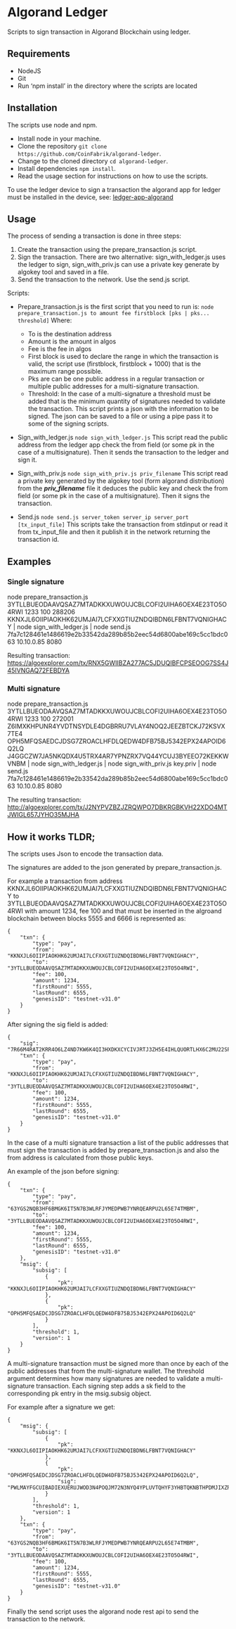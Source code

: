 # Algorand Ledger #
Scripts to sign transaction in Algorand Blockchain using ledger.

## Requirements ##
* NodeJS
* Git
* Run ‘npm install’ in the directory where the scripts are located 

## Installation ##
The scripts use node and npm.

- Install node in your machine. 
- Clone the repository ```git clone https://github.com/CoinFabrik/algorand-ledger```.
- Change to the cloned directory ```cd algorand-ledger```.
- Install dependencies ```npm install```.
- Read the usage section for instructions on how to use the scripts.

To use the ledger device to sign a transaction the algorand app for ledger must be
installed in the device, see: [ledger-app-algorand](https://github.com/algorand/ledger-app-algorand)


## Usage ##
The process of sending a transaction is done in three steps:

1. Create the transaction using the prepare_transaction.js script.
2. Sign the transaction. There are two alternative: sign_with_ledger.js uses the ledger to sign, sign_with_priv.js can use a private key generate by algokey tool and saved in a file.
3. Send the transaction to the network. Use the send.js script.

Scripts:

* Prepare_transaction.js is the first script that you need to run is: 
```node prepare_transaction.js to amount fee firstblock [pks | pks... threshold]```
Where: 
    * To is the destination address
    * Amount is the amount in algos
    * Fee is the fee in algos
    * First block is used to declare the range in which the transaction is valid, the script use (firstblock, firstblock + 1000) that is the maximum range possible.
    * Pks are can be one public address in a regular transaction or multiple public addresses for a multi-signature transaction. 
    * Threshold: In the case of a multi-signature a threshold must be added that is the minimum quantity of signatures needed to validate the transaction.
This script prints a json with the information to be signed. The json can be saved to a file or using a pipe pass it to some of the signing scripts.

* Sign_with_ledger.js
```node sign_with_ledger.js```
This script read the public address from the ledger app check the from field (or some pk in the case of a multisignature). 
Then it sends the transaction to the ledger and sign it.

* Sign_with_priv.js 
```node sign_with_priv.js priv_filename```
This script read a private key generated by the algokey tool (form algorand distribution) from the ***priv_filename*** file it deduces the public key and check the from field (or some pk in the case of a multisignature). 
Then it signs the transaction.
    
* Send.js
```node send.js server_token server_ip server_port [tx_input_file]```
This scripts take the transaction from stdinput or read it from tx_input_file and then it publish it in the network returning the transaction id.


## Examples ##

### Single signature ###
node prepare_transaction.js 3YTLLBUEODAAVQSAZ7MTADKKXUWOUJCBLCOFI2UIHA6OEX4E23TO5O4RWI 1233 100 288206 KKNXJL6OIIPIAOKHK62UMJAI7LCFXXGTIUZNDQIBDN6LFBNT7VQNIGHACY | node sign_with_ledger.js | node send.js 7fa7c128461e1486619e2b33542da289b85b2eec54d6800abe169c5cc1bdc063 10.10.0.85 8080

Resulting transaction:
https://algoexplorer.com/tx/RNX5GWIIBZA277AC5JDUQIBFCPSEOOG7SS4J45IVNGAQ72FEBDYA

### Multi signature ###
node prepare_transaction.js 3YTLLBUEODAAVQSAZ7MTADKKXUWOUJCBLCOFI2UIHA6OEX4E23TO5O4RWI 1233 100 272001 Z6IMXKHPUNR4YVDTNSYDLE4DGBRRU7VLAY4NOQ2JEEZBTCKJ72KSVX7TE4 OPH5MFQSAEDCJDSG7ZROACLHFDLQEDW4DFB75BJ5342EPX24APOID6Q2LQ J4GGCZW7JA5NKQDX4U5TRX4AR7YPNZRX7VQ44YCUJ3BYEEO72KEKKWVNBM  | node sign_with_ledger.js | node sign_with_priv.js key.priv | node send.js 7fa7c128461e1486619e2b33542da289b85b2eec54d6800abe169c5cc1bdc063 10.10.0.85 8080

The resulting transaction:
http://algoexplorer.com/tx/J2NYPVZBZJZRQWPO7DBKRGBKVH22XDO4MTJWIGL657JYHO35MJHA



## How it works TLDR; ##

The scripts uses Json to encode the transaction data. 

The signatures are added to the json generated by prepare_transaction.js.

For example a transaction from address KKNXJL6OIIPIAOKHK62UMJAI7LCFXXGTIUZNDQIBDN6LFBNT7VQNIGHACY to 3YTLLBUEODAAVQSAZ7MTADKKXUWOUJCBLCOFI2UIHA6OEX4E23TO5O4RWI with amount 1234, fee 100 and that must be inserted in the algroand blockchain between 
blocks 5555 and 6666 is represented as:
```
{
    "txn": {
        "type": "pay",
        "from": "KKNXJL6OIIPIAOKHK62UMJAI7LCFXXGTIUZNDQIBDN6LFBNT7VQNIGHACY",
        "to": "3YTLLBUEODAAVQSAZ7MTADKKXUWOUJCBLCOFI2UIHA6OEX4E23TO5O4RWI",
        "fee": 100,
        "amount": 1234,
        "firstRound": 5555,
        "lastRound": 6555,
        "genesisID": "testnet-v31.0"
    }
}
```

After signing the sig field is added:
```
{
    "sig": "7R66M4RAT2KRR4O6LZ4ND7KW6K4QI3HXDKXCYCIVJRTJ3ZH5E4IHLQUORTLHX6C2MU22SP745PNQAFKTUCPAODDZXZHRNNKVDNWBSDY=",
    "txn": {
        "type": "pay",
        "from": "KKNXJL6OIIPIAOKHK62UMJAI7LCFXXGTIUZNDQIBDN6LFBNT7VQNIGHACY",
        "to": "3YTLLBUEODAAVQSAZ7MTADKKXUWOUJCBLCOFI2UIHA6OEX4E23TO5O4RWI",
        "fee": 100,
        "amount": 1234,
        "firstRound": 5555,
        "lastRound": 6555,
        "genesisID": "testnet-v31.0"
    }
}
```

In the case of a multi signature transaction a list of the public addresses that must sign the transaction is added by prepare_transaction.js and also the from address is calculated from those public keys.

An example of the json before signing:
```
{
    "txn": {
        "type": "pay",
        "from": "63YGS2NQB3HF6BMGK6IT5N7B3WLRFJYMEDPWB7YNRQEARPU2L65E74TMBM",
        "to": "3YTLLBUEODAAVQSAZ7MTADKKXUWOUJCBLCOFI2UIHA6OEX4E23TO5O4RWI",
        "fee": 100,
        "amount": 1234,
        "firstRound": 5555,
        "lastRound": 6555,
        "genesisID": "testnet-v31.0"
    },
    "msig": {
        "subsig": [
            {
                "pk": "KKNXJL6OIIPIAOKHK62UMJAI7LCFXXGTIUZNDQIBDN6LFBNT7VQNIGHACY"
            },
            {
                "pk": "OPH5MFQSAEDCJDSG7ZROACLHFDLQEDW4DFB75BJ5342EPX24APOID6Q2LQ"
            }
        ],
        "threshold": 1,
        "version": 1
    }
}
```

A multi-signature transaction must be signed more than once by each of the public addresses that from the multi-signature wallet. The threshold argument determines how many signatures are needed to validate a multi-signature transaction.
Each signing step adds a sk field to the corresponding pk entry in the msig.subsig object. 

For example after a signature we get:
```
{
    "msig": {
        "subsig": [
            {
                "pk": "KKNXJL6OIIPIAOKHK62UMJAI7LCFXXGTIUZNDQIBDN6LFBNT7VQNIGHACY"
            },
            {
                "pk": "OPH5MFQSAEDCJDSG7ZROACLHFDLQEDW4DFB75BJ5342EPX24APOID6Q2LQ",
                "sig": "PWLMAYFGCUIBADIEXUERUJWOD3N4POQJM72N3NYQ4YPLUVTQHYF3YHBTQKNBTHPDMJIXZROIJ6PCFM5GKL7VNXUY3CWDPJGPHYAGSDI="
            }
        ],
        "threshold": 1,
        "version": 1
    },
    "txn": {
        "type": "pay",
        "from": "63YGS2NQB3HF6BMGK6IT5N7B3WLRFJYMEDPWB7YNRQEARPU2L65E74TMBM",
        "to": "3YTLLBUEODAAVQSAZ7MTADKKXUWOUJCBLCOFI2UIHA6OEX4E23TO5O4RWI",
        "fee": 100,
        "amount": 1234,
        "firstRound": 5555,
        "lastRound": 6555,
        "genesisID": "testnet-v31.0"
    }
}
```

Finally the send script uses the algorand node rest api to send the transaction to the network.

